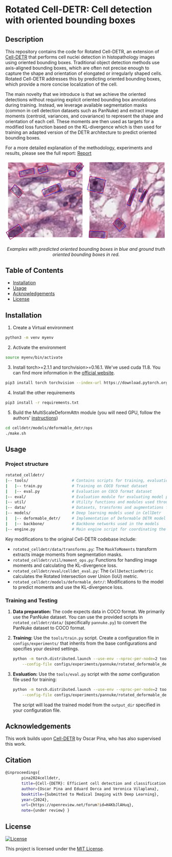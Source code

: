 # Rotated Cell-DETR: Cell detection with oriented bounding boxes

## Description

This repository contains the code for Rotated Cell-DETR, an extension of [Cell-DETR](https://github.com/oscar97pina/celldetr) that performs cell nuclei detection in histopathology images using oriented bounding boxes. Traditional object detection methods use axis-aligned bounding boxes, which are often not precise enough to capture the shape and orientation of elongated or irregularly shaped cells.  Rotated Cell-DETR addresses this by predicting oriented bounding boxes, which provide a more concise localization of the cell.

The main novelty that we introduce is that we achieve the oriented detections without requiring explicit oriented bounding box annotations during training. Instead, we leverage available segmentation masks (common in cell detection datasets such as PanNuke) and extract image moments (centroid, variances, and covariance) to represent the shape and orientation of each cell.  These moments are then used as targets for a modified loss function based on the KL-divergence which is then used for training an adapted version of the DETR architecture to predict oriented bounding boxes.

For a more detailed explanation of the methodology, experiments and results, please see the full report: [Report](rotated_celldetr_report.pdf)

<div align="center">
    <img src="resources/det_examples.png" alt="Example detections" width="600"/>
    <p><em>Examples with predicted oriented bounding boxes in blue and ground truth oriented bounding boxes in red.</em></p>
</div>

## Table of Contents

- [Installation](#installation)
- [Usage](#usage)
- [Acknowledgements](#acknowledgements)
- [License](#license)

## Installation

1. Create a Virtual environment
```bash
python3 -m venv myenv
```

2. Activate the environment
```bash
source myenv/bin/activate
```

3. Install torch>=2.1.1 and torchvision>=0.16.1. We've used cuda 11.8. You can find more information in the [official website](https://pytorch.org/get-started/locally/).
```bash
pip3 install torch torchvision --index-url https://download.pytorch.org/whl/cu118
```

4. Install the other requirements
```bash
pip3 install -r requirements.txt
```

5. Build the MultiScaleDeformAttn module (you will need GPU, follow the authors' [instructions](https://github.com/fundamentalvision/Deformable-DETR))
```bash
cd celldetr/models/deformable_detr/ops
./make.sh
``` 

## Usage

### Project structure
```bash
rotated_celldetr/
|-- tools/                   # Contains scripts for training, evaluation, and inference
|   |-- train.py             # Training on COCO format dataset
|   |-- eval.py              # Evaluation on COCO format dataset
|-- eval/                    # Evaluation module for evaluating model performance
|-- util/                    # Utility functions and modules used throughout the project
|-- data/                    # Datasets, transforms and augmentations for cell detection
|-- models/                  # Deep learning models used in CellDetr
|   |-- deformable_detr/     # Implementation of Deformable DETR model
|   |-- backbone/            # Backbone networks used in the models
|-- engine.py                # Main engine script for coordinating the training and evaluation process

```

Key modifications to the original Cell-DETR codebase include:

*   `rotated_celldetr/data/transforms.py`:  The `MaskToMoments` transform extracts image moments from segmentation masks.
*   `rotated_celldetr/util/moment_ops.py`:  Functions for handling image moments and calculating the KL-divergence loss.
*   `rotated_celldetr/eval/celldet_eval.py`:  The `CellDetectionMetric` calculates the Rotated Intersection over Union (IoU) metric.
*   `rotated_celldetr/models/deformable_detr/`:  Modifications to the model to predict moments and use the KL-divergence loss.

### Training and Testing

1.  **Data preparation:** The code expects data in COCO format.  We primarily use the PanNuke dataset.  You can use the provided scripts in `rotated_celldetr/data/` (specifically `pannuke.py`) to convert the PanNuke dataset to COCO format.

2.  **Training:** Use the `tools/train.py` script.  Create a configuration file in `configs/experiments/` that inherits from the base configurations and specifies your desired settings.

    ```bash
    python -m torch.distributed.launch --use-env --nproc-per-node=2 tools/train.py \
        --config-file configs/experiments/pannuke/rotated_deformable_detr_swinL_4lvl_split123.yaml \
    ```

3.  **Evaluation:** Use the `tools/eval.py` script with the *same* configuration file used for training:

    ```bash
    python -m torch.distributed.launch --use-env --nproc-per-node=2 tools/eval.py \
        --config-file configs/experiments/pannuke/rotated_deformable_detr_swinL_4lvl_split123.yaml \
    ```

    The script will load the trained model from the `output_dir` specified in your configuration file.

## Acknowledgements

This work builds upon [Cell-DETR](https://github.com/oscar97pina/celldetr) by Oscar Pina, who has also supervised this work.

## Citation
```bash
@inproceedings{
       pina2024celldetr,
       title={Cell-{DETR}: Efficient cell detection and classification in {WSI}s with transformers},
       author={Oscar Pina and Eduard Dorca and Veronica Vilaplana},
       booktitle={Submitted to Medical Imaging with Deep Learning},
       year={2024},
       url={https://openreview.net/forum?id=H4KbJlAHuq},
       note={under review} }
```

## License
[![License](https://img.shields.io/badge/license-MIT-blue.svg)](LICENSE)

This project is licensed under the [MIT License](LICENSE).
